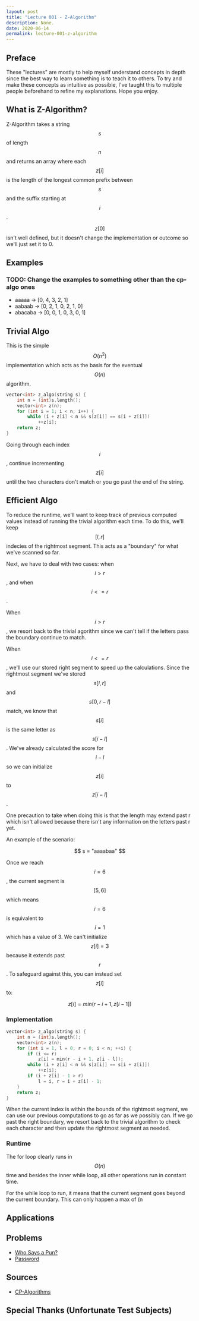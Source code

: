 ```yaml
---
layout: post
title: "Lecture 001 - Z-Algorithm"
description: None.
date: 2020-06-14
permalink: lecture-001-z-algorithm
---
```


## Preface

These "lectures" are mostly to help myself understand concepts in depth since
the best way to learn something is to teach it to others. To try and make these
concepts as intuitive as possible, I've taught this to multiple people
beforehand to refine my explanations. Hope you enjoy.

## What is Z-Algorithm?  

Z-Algorithm takes a string $$s$$ of length $$n$$ and returns an array where each
$$z[i]$$ is the length of the longest common prefix between $$s$$ and the suffix
starting at $$i$$.

$$z[0]$$ isn't well defined, but it doesn't change the implementation or outcome
so we'll just set it to 0.

## Examples
### TODO: Change the examples to something other than the cp-algo ones

- aaaaa -> [0, 4, 3, 2, 1]
- aabaab -> [0, 2, 1, 0, 2, 1, 0]
- abacaba -> [0, 0, 1, 0, 3, 0, 1]


## Trivial Algo

This is the simple $$O(n^2)$$ implementation which acts as the basis for the
eventual $$O(n)$$ algorithm.

```c++
vector<int> z_algo(string s) {
    int n = (int)s.length();
    vector<int> z(n);
    for (int i = 1; i < n; i++) {
        while (i + z[i] < n && s[z[i]] == s[i + z[i]]) 
            ++z[i];
    return z;
}

```

Going through each index $$i$$, continue incrementing $$z[i]$$ until the two
characters don't match or you go past the end of the string.

## Efficient Algo

To reduce the runtime, we'll want to keep track of previous computed values
instead of running the trivial algorithm each time. To do this, we'll keep $$[l,
r]$$ indecies of the rightmost segment. This acts as a "boundary" for what we've
scanned so far.

Next, we have to deal with two cases: when $$i > r$$, and when $$i <= r$$.

When $$i > r$$, we resort back to the trivial agorithm since we can't tell if
the letters pass the boundary continue to match.

When $$i <= r$$, we'll use our stored right segment to speed up the
calculations. Since the rightmost segment we've stored $$s[l, r]$$ and 
$$s[0, r - l]$$ match, we know that $$s[i]$$ is the same letter as $$s[i - l]$$.
We've already calculated the score for $$i - l$$ so we can initialize $$z[i]$$
to $$z[i - l]$$.

One precaution to take when doing this is that the length may extend past r
which isn't allowed because there isn't any information on the letters past r
yet. 

An example of the scenario:

$$
s = "aaaabaa"
$$

Once we reach $$i = 6$$, the current segment is $$[5, 6]$$ which means $$i = 6$$
is equivalent to $$i = 1$$ which has a value of 3. We can't initialize $$z[i] =
3$$ because it extends past $$r$$.  To safeguard against this, you can instead
set $$z[i]$$ to:

$$
z[i] = min(r - i + 1, z[i - 1])
$$


### Implementation

```c++
vector<int> z_algo(string s) {
    int n = (int)s.length();
    vector<int> z(n);
    for (int i = 1, l = 0, r = 0; i < n; ++i) {
        if (i <= r)
            z[i] = min(r - i + 1, z[i - l]);
        while (i + z[i] < n && s[z[i]] == s[i + z[i]])
            ++z[i];
        if (i + z[i] - 1 > r)
            l = i, r = i + z[i] - 1;
    }
    return z;
}
```

When the current index is within the bounds of the rightmost segment, we can
use our previous computations to go as far as we possibly can. If we go past the
right boundary, we resort back to the trivial algorithm to check each character
and then update the rightmost segment as needed.

### Runtime

The for loop clearly runs in $$O(n)$$ time and besides the inner while loop, all
other operations run in constant time.

For the while loop to run, it means that the current segment goes beyond the
current boundary. This can only happen a max of (n

## Applications


## Problems
- [Who Says a Pun?](https://atcoder.jp/contests/abc141/tasks/abc141_e)
- [Password](https://codeforces.com/problemset/problem/126/B)

## Sources
- [CP-Algorithms](https://cp-algorithms.com/string/z-function.html)

## Special Thanks (Unfortunate Test Subjects)

